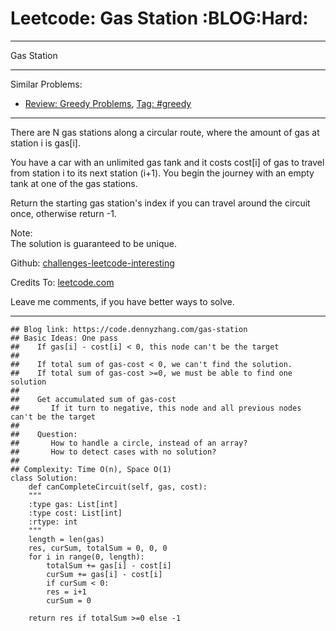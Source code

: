 
# Leetcode: Gas Station     :BLOG:Hard:

---

Gas Station  

---

Similar Problems:  

-   [Review: Greedy Problems](https://code.dennyzhang.com/review-greedy), [Tag: #greedy](https://code.dennyzhang.com/tag/greedy)

---

There are N gas stations along a circular route, where the amount of gas at station i is gas[i].  

You have a car with an unlimited gas tank and it costs cost[i] of gas to travel from station i to its next station (i+1). You begin the journey with an empty tank at one of the gas stations.  

Return the starting gas station's index if you can travel around the circuit once, otherwise return -1.  

Note:  
The solution is guaranteed to be unique.  

Github: [challenges-leetcode-interesting](https://github.com/DennyZhang/challenges-leetcode-interesting/tree/master/problems/gas-station)  

Credits To: [leetcode.com](https://leetcode.com/problems/gas-station/description/)  

Leave me comments, if you have better ways to solve.  

---

    ## Blog link: https://code.dennyzhang.com/gas-station
    ## Basic Ideas: One pass
    ##    If gas[i] - cost[i] < 0, this node can't be the target
    ##
    ##    If total sum of gas-cost < 0, we can't find the solution.
    ##    If total sum of gas-cost >=0, we must be able to find one solution
    ##
    ##    Get accumulated sum of gas-cost
    ##       If it turn to negative, this node and all previous nodes can't be the target
    ##
    ##    Question: 
    ##       How to handle a circle, instead of an array?
    ##       How to detect cases with no solution?
    ##
    ## Complexity: Time O(n), Space O(1)
    class Solution:
        def canCompleteCircuit(self, gas, cost):
    	"""
    	:type gas: List[int]
    	:type cost: List[int]
    	:rtype: int
    	"""
    	length = len(gas)
    	res, curSum, totalSum = 0, 0, 0
    	for i in range(0, length):
    	    totalSum += gas[i] - cost[i]
    	    curSum += gas[i] - cost[i]
    	    if curSum < 0:
    		res = i+1
    		curSum = 0
    
    	return res if totalSum >=0 else -1

